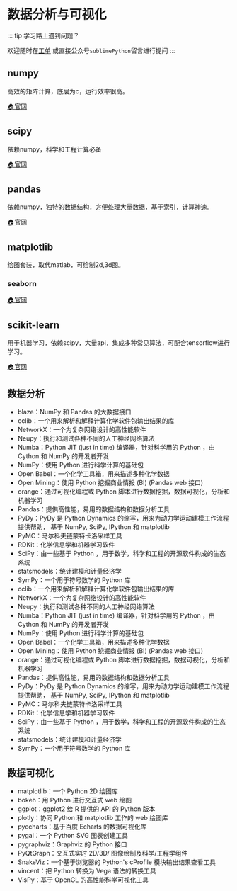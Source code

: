# 数据分析与可视化

::: tip 学习路上遇到问题？

欢迎随时在[工单](https://github.com/de8ug/spt/issues)
或直接公众号`sublimePython`留言进行提问
:::

## numpy
高效的矩阵计算，底层为c，运行效率很高。

[🏠官网]()

## scipy
依赖numpy，科学和工程计算必备

[🏠官网]()

## pandas
依赖numpy，独特的数据结构，方便处理大量数据，基于索引，计算神速。

[🏠官网](https://pandas.pydata.org/pandas-docs/stable/?v=20190328114754)

## matplotlib
绘图套装，取代matlab，可绘制2d,3d图。


### seaborn

[🏠官网](https://seaborn.pydata.org/)

## scikit-learn
用于机器学习，依赖scipy，大量api，集成多种常见算法，可配合tensorflow进行学习。

[🏠官网]()



## 数据分析
* blaze：NumPy 和 Pandas 的大数据接口
* cclib：一个用来解析和解释计算化学软件包输出结果的库
* NetworkX：一个为复杂网络设计的高性能软件
* Neupy：执行和测试各种不同的人工神经网络算法
* Numba：Python JIT (just in time) 编译器，针对科学用的 Python ，由Cython 和 NumPy 的开发者开发
* NumPy：使用 Python 进行科学计算的基础包
* Open Babel：一个化学工具箱，用来描述多种化学数据
* Open Mining：使用 Python 挖掘商业情报 (BI) (Pandas web 接口)
* orange：通过可视化编程或 Python 脚本进行数据挖掘，数据可视化，分析和机器学习
* Pandas：提供高性能，易用的数据结构和数据分析工具
* PyDy：PyDy 是 Python Dynamics 的缩写，用来为动力学运动建模工作流程提供帮助， 基于 NumPy, SciPy, IPython 和 matplotlib
* PyMC：马尔科夫链蒙特卡洛采样工具
* RDKit：化学信息学和机器学习软件
* SciPy：由一些基于 Python ，用于数学，科学和工程的开源软件构成的生态系统
* statsmodels：统计建模和计量经济学
* SymPy：一个用于符号数学的 Python 库
* cclib：一个用来解析和解释计算化学软件包输出结果的库
* NetworkX：一个为复杂网络设计的高性能软件
* Neupy：执行和测试各种不同的人工神经网络算法
* Numba：Python JIT (just in time) 编译器，针对科学用的 Python ，由Cython 和 NumPy 的开发者开发
* NumPy：使用 Python 进行科学计算的基础包
* Open Babel：一个化学工具箱，用来描述多种化学数据
* Open Mining：使用 Python 挖掘商业情报 (BI) (Pandas web 接口)
* orange：通过可视化编程或 Python 脚本进行数据挖掘，数据可视化，分析和机器学习
* Pandas：提供高性能，易用的数据结构和数据分析工具
* PyDy：PyDy 是 Python Dynamics 的缩写，用来为动力学运动建模工作流程提供帮助， 基于 NumPy, SciPy, IPython 和 matplotlib
* PyMC：马尔科夫链蒙特卡洛采样工具
* RDKit：化学信息学和机器学习软件
* SciPy：由一些基于 Python ，用于数学，科学和工程的开源软件构成的生态系统
* statsmodels：统计建模和计量经济学
* SymPy：一个用于符号数学的 Python 库

## 数据可视化
* matplotlib：一个 Python 2D 绘图库
* bokeh：用 Python 进行交互式 web 绘图
* ggplot：ggplot2 给 R 提供的 API 的 Python 版本
* plotly：协同 Python 和 matplotlib 工作的 web 绘图库
* pyecharts：基于百度 Echarts 的数据可视化库
* pygal：一个 Python SVG 图表创建工具
* pygraphviz：Graphviz 的 Python 接口
* PyQtGraph：交互式实时 2D/3D/ 图像绘制及科学/工程学组件
* SnakeViz：一个基于浏览器的 Python's cProfile 模块输出结果查看工具
* vincent：把 Python 转换为 Vega 语法的转换工具
* VisPy：基于 OpenGL 的高性能科学可视化工具



